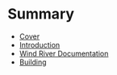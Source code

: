 # Summary

* [Cover](README.md)
* [Introduction](documentation/Introduction.md)
* [Wind River Documentation](documentation/WindRiverDocumentation.md)
* [Building](documentation/Building.md)

